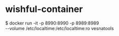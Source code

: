 # wishful-container

  $ docker run -it -p 8990:8990 -p 8989:8989  \
  --volume /etc/localtime:/etc/localtime:ro vesnatools
